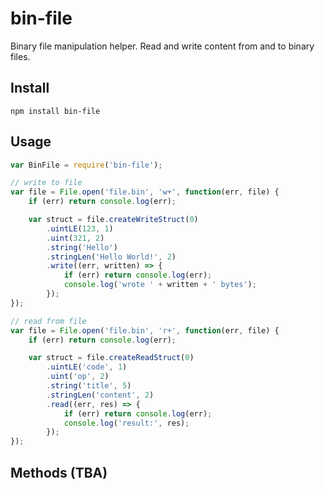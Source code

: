 # bin-file

Binary file manipulation helper. Read and write content from and to binary files.

## Install

```
npm install bin-file
```

## Usage

```js
var BinFile = require('bin-file');

// write to file
var file = File.open('file.bin', 'w+', function(err, file) {
	if (err) return console.log(err);

	var struct = file.createWriteStruct(0)
		.uintLE(123, 1)
		.uint(321, 2)
		.string('Hello')
		.stringLen('Hello World!', 2)
		.write((err, written) => {
			if (err) return console.log(err);
			console.log('wrote ' + written + ' bytes');
		});
});

// read from file
var file = File.open('file.bin', 'r+', function(err, file) {
	if (err) return console.log(err);

	var struct = file.createReadStruct(0)
		.uintLE('code', 1)
		.uint('op', 2)
		.string('title', 5)
		.stringLen('content', 2)
		.read((err, res) => {
			if (err) return console.log(err);
			console.log('result:', res);
		});
});

```

## Methods (TBA)
